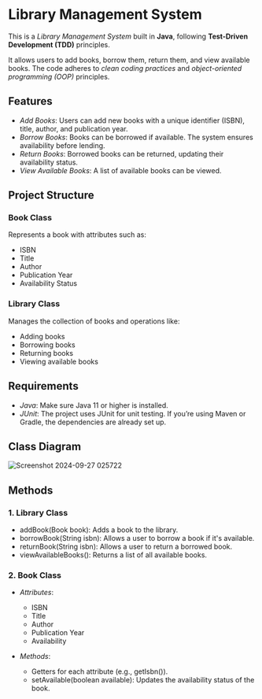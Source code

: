 # Library Management System

This is a *Library Management System* built in **Java**, following **Test-Driven Development (TDD)** principles.

It allows users to add books, borrow them, return them, and view available books. The code adheres to *clean coding practices* and *object-oriented programming (OOP)* principles.

## Features

- *Add Books*: Users can add new books with a unique identifier (ISBN), title, author, and publication year.
- *Borrow Books*: Books can be borrowed if available. The system ensures availability before lending.
- *Return Books*: Borrowed books can be returned, updating their availability status.
- *View Available Books*: A list of available books can be viewed.

## Project Structure

### Book Class
Represents a book with attributes such as:
- ISBN
- Title
- Author
- Publication Year
- Availability Status

### Library Class
Manages the collection of books and operations like:
- Adding books
- Borrowing books
- Returning books
- Viewing available books

## Requirements

- *Java*: Make sure Java 11 or higher is installed.
- *JUnit*: The project uses JUnit for unit testing. If you’re using Maven or Gradle, the dependencies are already set up.

## Class Diagram
![Screenshot 2024-09-27 025722](https://github.com/user-attachments/assets/83c71448-7396-4fe5-80f1-ce28fef4e1e6)


## Methods

### 1. Library Class

- addBook(Book book): Adds a book to the library.
- borrowBook(String isbn): Allows a user to borrow a book if it's available.
- returnBook(String isbn): Allows a user to return a borrowed book.
- viewAvailableBooks(): Returns a list of all available books.

### 2. Book Class

- *Attributes*:
  - ISBN
  - Title
  - Author
  - Publication Year
  - Availability

- *Methods*:
  - Getters for each attribute (e.g., getIsbn()).
  - setAvailable(boolean available): Updates the availability status of the book.

